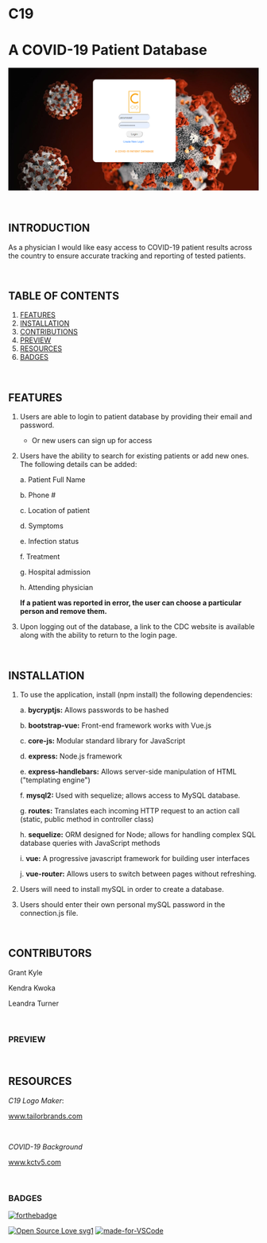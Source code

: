
# C19 
# A COVID-19 Patient Database

![covidPic](\src\assets\preview.png)



<br>

## INTRODUCTION

As a physician I would like easy access to COVID-19 patient results across the country to ensure accurate tracking and reporting of tested patients.

<br>

## TABLE OF CONTENTS

1. [FEATURES](#features)
2. [INSTALLATION](#installation)
3. [CONTRIBUTIONS](#contributions)
4. [PREVIEW](#preview)
4. [RESOURCES](#resources)
5. [BADGES](#badges)

<br>


## FEATURES

1. Users are able to login to patient database by providing their email and password.
    * Or new users can sign up for access

2. Users have the ability to search for existing patients or add new ones.
   The following details can be added: 

    a. Patient Full Name

    b. Phone #

    c. Location of patient

    d. Symptoms

    e. Infection status

    f. Treatment

    g. Hospital admission

    h. Attending physician 

    **If a patient was reported in error, the user can choose a particular person and remove them.**


3. Upon logging out of the database, a link to the CDC website is available along with the ability to return to the login page.

<br>

## INSTALLATION

1. To use the application, install (npm install) the following dependencies:

    a. **bycryptjs:** Allows passwords to be hashed

    b.  **bootstrap-vue:** Front-end framework works with Vue.js

    c.  **core-js:** Modular standard library for JavaScript

    d.  **express:** Node.js framework
    
    e.  **express-handlebars:** Allows server-side manipulation of HTML ("templating engine")

    f. **mysql2:** Used with sequelize; allows access to MySQL database.

    g. **routes:** Translates each incoming HTTP request to an action call (static, public method in controller class)

    h.  **sequelize:** ORM designed for Node; allows for handling complex SQL database queries with JavaScript methods

    i.  **vue:** A progressive javascript framework for building user interfaces

    j. **vue-router:** Allows users to switch between pages without refreshing.

2. Users will need to install mySQL in order to create a database.

3. Users should enter their own personal mySQL password in the connection.js file. 

<br>

## CONTRIBUTORS

Grant Kyle

Kendra Kwoka

Leandra Turner

<br>

### PREVIEW


<br>

## RESOURCES

*C19 Logo Maker*: 

www.tailorbrands.com

<br>

*COVID-19 Background*

www.kctv5.com

<br>

### BADGES


[![forthebadge](https://forthebadge.com/images/badges/check-it-out.svg)](https://fast-wildwood-12677.herokuapp.com/)

[![Open Source Love svg1](https://badges.frapsoft.com/os/v1/open-source.svg?v=103)](https://github.com/ellerbrock/open-source-badges/)
[![made-for-VSCode](https://img.shields.io/badge/Made%20for-VSCode-1f425f.svg)](https://code.visualstudio.com/)

